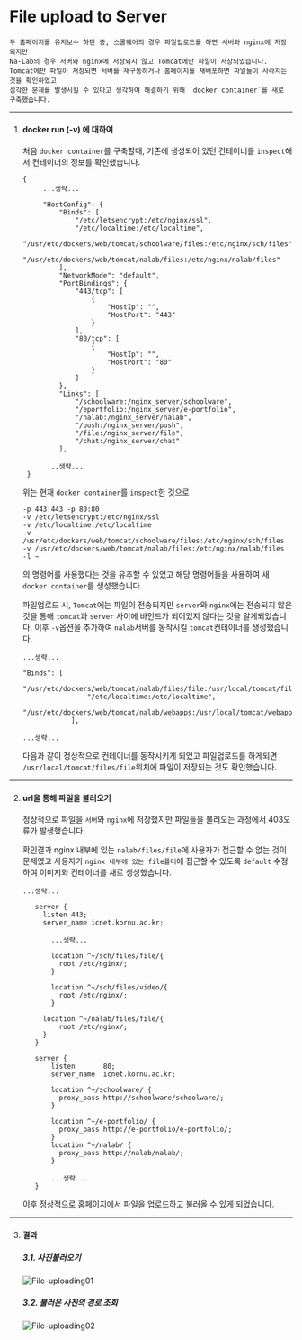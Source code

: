 # File upload to Server



```
두 홈페이지를 유지보수 하던 중, 스쿨웨어의 경우 파일업로드를 하면 서버와 nginx에 저장되지만
Na-Lab의 경우 서버와 nginx에 저장되지 않고 Tomcat에만 파일이 저장되었습니다.
Tomcat에만 파일이 저장되면 서버를 재구동하거나 홈페이지를 재배포하면 파일들이 사라지는것을 확인하였고
심각한 문제를 발생시킬 수 있다고 생각하여 해결하기 위해 `docker container`를 새로 구축했습니다.
```



---

1. #### docker run (-v) 에 대하여

   처음 `docker container`를 구축할때, 기존에 생성되어 있던 컨테이너를 `inspect`해서 컨테이너의 정보를 확인했습니다.

   ``` nginx
   {
        ...생략...
           
        "HostConfig": {
            "Binds": [
                "/etc/letsencrypt:/etc/nginx/ssl",
                "/etc/localtime:/etc/localtime",
                "/usr/etc/dockers/web/tomcat/schoolware/files:/etc/nginx/sch/files",
                "/usr/etc/dockers/web/tomcat/nalab/files:/etc/nginx/nalab/files"
            ],
            "NetworkMode": "default",
            "PortBindings": {
                "443/tcp": [
                    {
                        "HostIp": "",
                        "HostPort": "443"
                    }
                ],
                "80/tcp": [
                    {
                        "HostIp": "",
                        "HostPort": "80"
                    }
                ]
            },
            "Links": [
                "/schoolware:/nginx_server/schoolware",
                "/eportfolio:/nginx_server/e-portfolio",
                "/nalab:/nginx_server/nalab",
                "/push:/nginx_server/push",
                "/file:/nginx_server/file",
                "/chat:/nginx_server/chat"
            ],

         ...생략...
    }
   ```

   위는 현재 `docker container`를 `inspect`한 것으로
   
   ```
   -p 443:443 -p 80:80
   -v /etc/letsencrypt:/etc/nginx/ssl
   -v /etc/localtime:/etc/localtime
   -v /usr/etc/dockers/web/tomcat/schoolware/files:/etc/nginx/sch/files
   -v /usr/etc/dockers/web/tomcat/nalab/files:/etc/nginx/nalab/files
   -l ~
   ```

   의 명령어를 사용했다는 것을 유추할 수 있었고 해당 명령어들을 사용하여 새 `docker container`를 생성했습니다.

   

   파일업로드 시, `Tomcat`에는 파일이 전송되지만 `server`와 `nginx`에는 전송되지 않은 것을 통해 `tomcat`과 `server` 사이에 바인드가 되어있지 않다는 것을 알게되었습니다. 이후 `-v`옵션을 추가하여 `nalab`서버를 동작시킬 `tomcat`컨테이너를 생성했습니다.

   
   
   ``` nginx
   ...생략...
   
   "Binds": [
                   "/usr/etc/dockers/web/tomcat/nalab/files/file:/usr/local/tomcat/files/file",
                   "/etc/localtime:/etc/localtime",
                   "/usr/etc/dockers/web/tomcat/nalab/webapps:/usr/local/tomcat/webapps/"
               ],
   
   ...생략...
   ```
   
   다음과 같이 정상적으로 컨테이너를 동작시키게 되었고 파일업로드를 하게되면 `/usr/local/tomcat/files/file`위치에 파일이 저장되는 것도 확인했습니다.
   
   

---

2. #### url을 통해 파일을 불러오기

   정상적으로 파일을 `서버`와 `nginx`에 저장했지만 파일들을 불러오는 과정에서 403오류가 발생했습니다.

   확인결과 nginx 내부에 있는 `nalab/files/file`에 사용자가 접근할 수 없는 것이 문제였고 사용자가 `nginx 내부에 있는 file폴더`에 접근할 수 있도록 `default` 수정하여 이미지와 컨테이너를 새로 생성했습니다.

   

   ``` nginx
   ...생략...
      
      server {
      	listen 443;
      	server_name icnet.kornu.ac.kr;
      
          ...생략...
      
          location ^~/sch/files/file/{
          	root /etc/nginx/;
          }
      
          location ^~/sch/files/video/{
          	root /etc/nginx/;
          }
      
      	location ^~/nalab/files/file/{
      		root /etc/nginx/;
      	}
      }
      
      server {
          listen       80;
          server_name  icnet.kornu.ac.kr;
          
          location ^~/schoolware/ {
          	proxy_pass http://schoolware/schoolware/;
          }
      
          location ^~/e-portfolio/ {
          	proxy_pass http://e-portfolio/e-portfolio/;
          }
          location ^~/nalab/ {
          	proxy_pass http://nalab/nalab/;
          }
      
          ...생략...
      }
   ```

   이후 정상적으로 홈페이지에서 파일을 업로드하고 불러올 수 있게 되었습니다.

   

---

3. #### 결과

   ##### 3.1. 사진불러오기

   ![File-uploading01](https://user-images.githubusercontent.com/43952470/106359989-74568b00-6359-11eb-9672-b91d5e134cb1.PNG)

   

   ##### 3.2. 불러온 사진의 경로 조회

   ![File-uploading02](https://user-images.githubusercontent.com/43952470/106359996-79b3d580-6359-11eb-961f-8909541eedbf.PNG)

   

